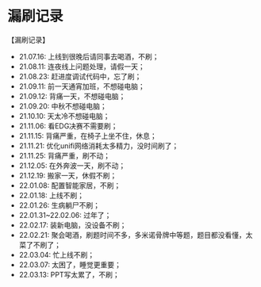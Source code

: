 # 漏刷记录

【漏刷记录】  
- 21.07.16: 上线到很晚后请同事去喝酒，不刷；  
- 21.08.11: 连夜线上问题处理，请假一天；    
- 21.08.23: 赶进度调试代码中，忘了刷；  
- 21.09.11: 前一天通宵加班，不想碰电脑；  
- 21.09.12: 背痛一天，不想碰电脑；  
- 21.09.20: 中秋不想碰电脑；  
- 21.10.10: 天太冷不想碰电脑；  
- 21.11.06: 看EDG决赛不需要刷；
- 21.11.15: 背痛严重，在椅子上坐不住，休息；
- 21.11.21: 优化unifi网络消耗太多精力，没时间刷了；
- 21.11.25: 背痛严重，刷不动；
- 21.12.05: 在外奔波一天，刷不动；
- 21.12.19: 搬家一天，休假不刷；
- 22.01.08: 配置智能家居，不刷；
- 22.01.18: 上线不刷；
- 22.01.26: 生病躺尸不刷；
- 22.01.31~22.02.06: 过年了；
- 22.02.17: 装新电脑，没设备不刷；
- 22.02.21: 聚会喝酒，刷题时间不多，多米诺骨牌中等题，题目都没看懂，太菜了不刷了；
- 22.03.04: 忙上线不刷；
- 22.03.07: 太困了，睡觉更重要；
- 22.03.13: PPT写太累了，不刷；

